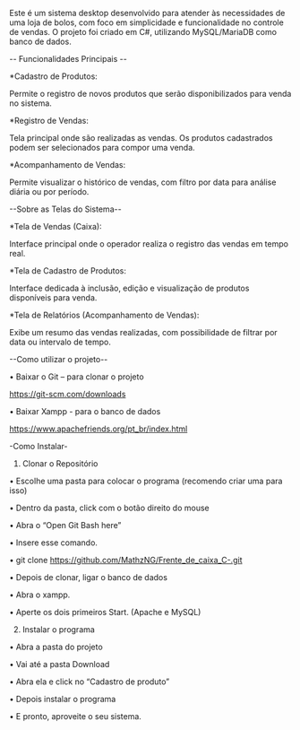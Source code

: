 Este é um sistema desktop desenvolvido para atender às necessidades de uma loja de bolos, com foco em simplicidade e funcionalidade no controle de vendas.
O projeto foi criado em C#, utilizando MySQL/MariaDB como banco de dados.

-- Funcionalidades Principais --

*Cadastro de Produtos:

Permite o registro de novos produtos que serão disponibilizados para venda no sistema.

*Registro de Vendas:

Tela principal onde são realizadas as vendas. Os produtos cadastrados podem ser selecionados para compor uma venda.

*Acompanhamento de Vendas:

Permite visualizar o histórico de vendas, com filtro por data para análise diária ou por período.

--Sobre as Telas do Sistema--

*Tela de Vendas (Caixa):

Interface principal onde o operador realiza o registro das vendas em tempo real.

*Tela de Cadastro de Produtos:

Interface dedicada à inclusão, edição e visualização de produtos disponíveis para venda.

*Tela de Relatórios (Acompanhamento de Vendas):

Exibe um resumo das vendas realizadas, com possibilidade de filtrar por data ou intervalo de tempo.

--Como utilizar o projeto--

•	Baixar o Git – para clonar o projeto

https://git-scm.com/downloads
 
•	Baixar Xampp  - para o banco de dados

https://www.apachefriends.org/pt_br/index.html

-Como Instalar-

1.	Clonar o Repositório

•	Escolhe uma pasta para colocar o programa (recomendo criar uma para isso)

•	Dentro da pasta, click com o botão direito do mouse

•	Abra o “Open Git Bash here”

•	Insere esse comando.

•	git clone https://github.com/MathzNG/Frente_de_caixa_C-.git

•	Depois de clonar, ligar o banco de dados

•	Abra o xampp.

•	Aperte os dois primeiros Start. (Apache e MySQL)

2.	Instalar o programa

•	Abra a pasta do projeto

•	Vai até a pasta Download

•	Abra ela e click no “Cadastro de produto”

•	Depois instalar o programa

•	E pronto, aproveite o seu sistema.


